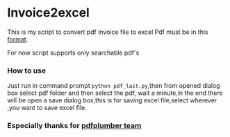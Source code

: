 # Invoice2excel
This is my script to convert pdf invoice file to excel
Pdf must be in this [format](https://www.oaib.org.tr/files/downloads/Bilgi-merkezi/ihracat-merkezi/dis-ticarette-kullnlan-fatu/gum-gen-soz-1.jpg).

For now script supports only searchable pdf's

### How to use

Just run in command prompt `python pdf_last.py`,then from opened dialog box select pdf folder and then select the pdf, wait a minute,in the end there will be open a save dialog box,this is for saving excel file,select wherever ,you want to save excel file.

### Especially thanks for [pdfplumber team](https://github.com/jsvine/pdfplumber)
